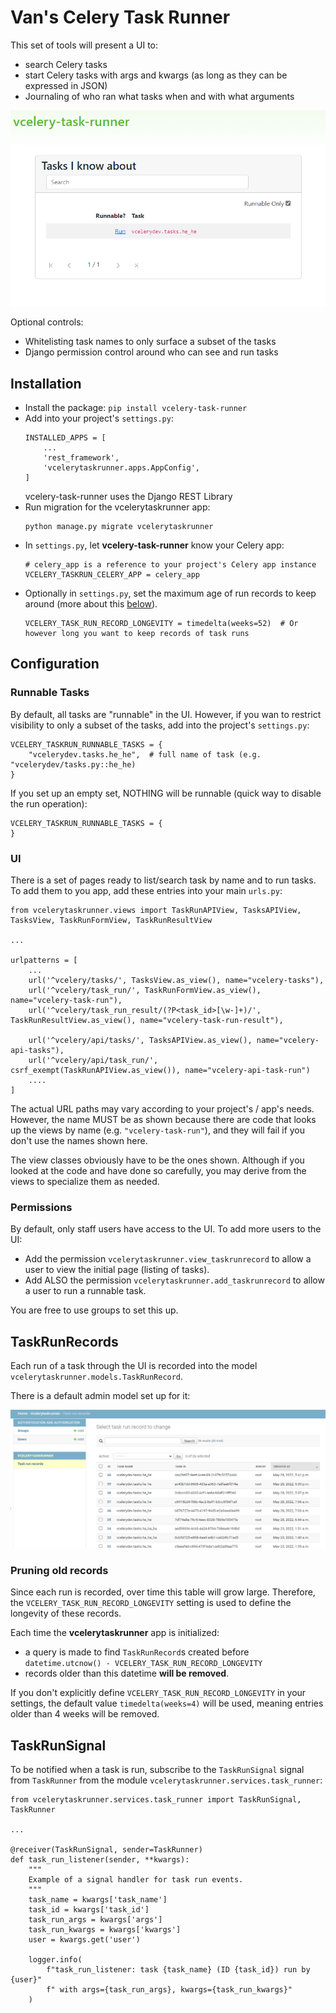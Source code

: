 # Van's Celery Task Runner

This set of tools will present a UI to:
- search Celery tasks
- start Celery tasks with args and kwargs (as long as they can be expressed in JSON)
- Journaling of who ran what tasks when and with what arguments

![tasks.png](https://github.com/bluedenim/vcelery-task-runner/blob/master/tasks.png)

Optional controls:

- Whitelisting task names to only surface a subset of the tasks
- Django permission control around who can see and run tasks


## Installation

- Install the package: `pip install vcelery-task-runner`
- Add into your project's `settings.py`:
  ```
  INSTALLED_APPS = [
      ...
      'rest_framework',
      'vcelerytaskrunner.apps.AppConfig',
  ]
  ```
  vcelery-task-runner uses the Django REST Library
- Run migration for the vcelerytaskrunner app:
  ```
  python manage.py migrate vcelerytaskrunner
  ```
- In `settings.py`, let **vcelery-task-runner** know your Celery app:
  ```
  # celery_app is a reference to your project's Celery app instance
  VCELERY_TASKRUN_CELERY_APP = celery_app
  ```
- Optionally in `settings.py`, set the maximum age of run records to keep around (more about this [below](#taskrunrecords)).
  ```
  VCELERY_TASK_RUN_RECORD_LONGEVITY = timedelta(weeks=52)  # Or however long you want to keep records of task runs
  ```

## Configuration

### Runnable Tasks

By default, all tasks are "runnable" in the UI. However, if you wan to restrict
visibility to only a subset of the tasks, add into the project's `settings.py`:

```
VCELERY_TASKRUN_RUNNABLE_TASKS = {
    "vcelerydev.tasks.he_he",  # full name of task (e.g. "vcelerydev/tasks.py::he_he)
}
```

If you set up an empty set, NOTHING will be runnable (quick way to disable the run operation):

```
VCELERY_TASKRUN_RUNNABLE_TASKS = {
}
```
### UI

There is a set of pages ready to list/search task by name and to run tasks. To add them
to you app, add these entries into your main `urls.py`:

```
from vcelerytaskrunner.views import TaskRunAPIView, TasksAPIView, TasksView, TaskRunFormView, TaskRunResultView

...

urlpatterns = [
    ...
    url('^vcelery/tasks/', TasksView.as_view(), name="vcelery-tasks"),
    url('^vcelery/task_run/', TaskRunFormView.as_view(), name="vcelery-task-run"),
    url('^vcelery/task_run_result/(?P<task_id>[\w-]+)/', TaskRunResultView.as_view(), name="vcelery-task-run-result"),

    url('^vcelery/api/tasks/', TasksAPIView.as_view(), name="vcelery-api-tasks"),
    url('^vcelery/api/task_run/', csrf_exempt(TaskRunAPIView.as_view()), name="vcelery-api-task-run")
    ....
]
```

The actual URL paths may vary according to your project's / app's needs. However, the name MUST be as shown because
there are code that looks up the views by name (e.g. `"vcelery-task-run"`), and they will fail if you don't use the
names shown here.

The view classes obviously have to be the ones shown. Although if you looked at the code and have done so carefully,
you may derive from the views to specialize them as needed.


### Permissions

By default, only staff users have access to the UI. To add more users to the UI:

- Add the permission `vcelerytaskrunner.view_taskrunrecord` to allow a user to view the initial page (listing of tasks).
- Add ALSO the permission `vcelerytaskrunner.add_taskrunrecord` to allow a user to run a runnable task.

You are free to use groups to set this up.

## TaskRunRecords

Each run of a task through the UI is recorded into the model `vcelerytaskrunner.models.TaskRunRecord`. 

There is a default admin model set up for it:

![taskrunrecord_admin.png](https://github.com/bluedenim/vcelery-task-runner/blob/master/taskrunrecord_admin.png)

### Pruning old records

Since each run is recorded, over time this table will grow large. Therefore, the `VCELERY_TASK_RUN_RECORD_LONGEVITY`
setting is used to define the longevity of these records. 

Each time the **vcelerytaskrunner** app is initialized:
- a query is made to find `TaskRunRecord`s created before `datetime.utcnow() - VCELERY_TASK_RUN_RECORD_LONGEVITY`
- records older than this datetime **will be removed**.

If you don't explicitly define `VCELERY_TASK_RUN_RECORD_LONGEVITY` in your settings, the default value 
`timedelta(weeks=4)` will be used, meaning entries older than 4 weeks will be removed.

## TaskRunSignal

To be notified when a task is run, subscribe to the `TaskRunSignal` signal from `TaskRunner` from the module
`vcelerytaskrunner.services.task_runner`:

```
from vcelerytaskrunner.services.task_runner import TaskRunSignal, TaskRunner

...

@receiver(TaskRunSignal, sender=TaskRunner)
def task_run_listener(sender, **kwargs):
    """
    Example of a signal handler for task run events.
    """
    task_name = kwargs['task_name']
    task_id = kwargs['task_id']
    task_run_args = kwargs['args']
    task_run_kwargs = kwargs['kwargs']
    user = kwargs.get('user')

    logger.info(
        f"task_run_listener: task {task_name} (ID {task_id}) run by {user}"
        f" with args={task_run_args}, kwargs={task_run_kwargs}"
    )
```
